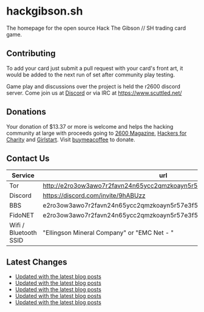 # hackgibson.sh
The homepage for the open source Hack The Gibson // SH trading card game.


## Contributing

To add your card just submit a pull request with your card's front art, it would be added to the next run of set after community play testing.

Game play and discussions over the project is held the r2600 discord server. Come join us at [Discord](https://discord.com/invite/9hABUzz) or via IRC at https://www.scuttled.net/


## Donations

Your donation of $13.37 or more is welcome and helps the hacking community at large with proceeds going to [2600 Magazine](https://2600.com/), [Hackers for Charity](https://hackersforcharity.org) and [Girlstart](https://girlstart.org).  Visit [buymeacoffee](https://www.buymeacoffee.com/hackgibson.sh) to donate.


## Contact Us

Service | url
-|-
Tor | http://e2ro3ow3awo7r2favn24n65ycc2qmzkoayn5r57e3f56nvjwdcgg32ad.onion
Discord | https://discord.com/invite/9hABUzz
BBS | e2ro3ow3awo7r2favn24n65ycc2qmzkoayn5r57e3f56nvjwdcgg32ad.onion:23
FidoNET | e2ro3ow3awo7r2favn24n65ycc2qmzkoayn5r57e3f56nvjwdcgg32ad.onion:24554
Wifi / Bluetooth SSID | "Ellingson Mineral Company" or "EMC Net - <fidonet address>"

## Latest Changes
<!-- BLOG-POST-LIST:START -->
- [Updated with the latest blog posts](https://github.com/DFW2600/hackgibson.sh/commit/c66fba7ed6c7f13fdd84fc3db9212993306f1d81)
- [Updated with the latest blog posts](https://github.com/DFW2600/hackgibson.sh/commit/2cb6afec0221fcb9c5fae7f276dda91a731cfd2b)
- [Updated with the latest blog posts](https://github.com/DFW2600/hackgibson.sh/commit/e550d1be26a91c4c4cf273f0861eb336d31d7447)
- [Updated with the latest blog posts](https://github.com/DFW2600/hackgibson.sh/commit/a33f72edd8860aa4d16e8f89a446b9aa9e2478e7)
- [Updated with the latest blog posts](https://github.com/DFW2600/hackgibson.sh/commit/568c61bcf236b1cf8b770d9bac6e763ff580a715)
<!-- BLOG-POST-LIST:END -->

